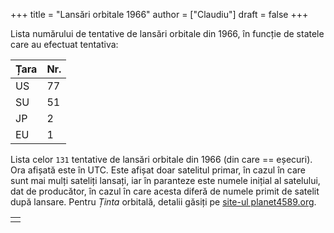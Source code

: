 +++
title = "Lansări orbitale 1966"
author = ["Claudiu"]
draft = false
+++

Lista numărului de tentative de lansări orbitale din 1966, în funcție de statele care au efectuat tentativa:

| Țara | Nr. |
|------|-----|
| US   | 77  |
| SU   | 51  |
| JP   | 2   |
| EU   | 1   |

Lista celor `131` tentative de lansări orbitale din 1966 (din care == eșecuri). Ora afișată este în UTC. Este afișat doar satelitul primar, în cazul în care sunt mai mulți sateliți lansați, iar în paranteze este numele inițial al satelului, dat de producător, în cazul în care acesta diferă de numele primit de satelit după lansare. Pentru _Ținta_ orbitală, detalii găsiți pe [site-ul planet4589.org](https://planet4589.org/space/log/orbcat.html).

|  |
|--|
|  |